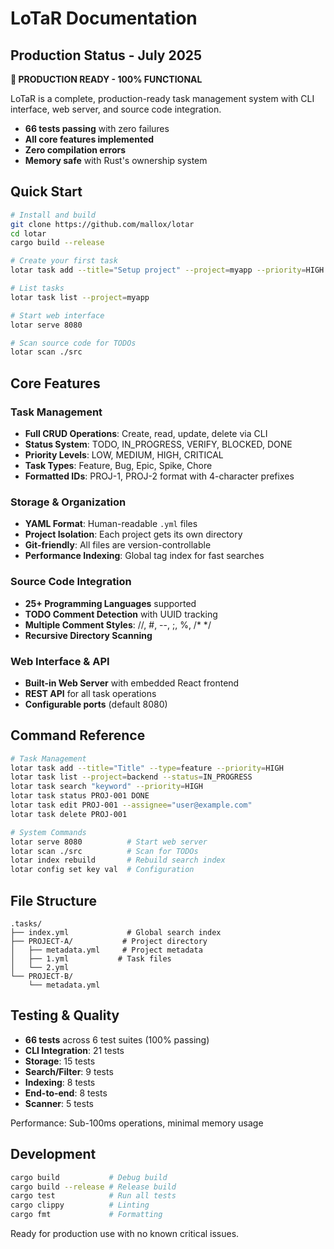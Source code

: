 # LoTaR Documentation

## Production Status - July 2025

**🎉 PRODUCTION READY - 100% FUNCTIONAL**

LoTaR is a complete, production-ready task management system with CLI interface, web server, and source code integration.

- **66 tests passing** with zero failures
- **All core features implemented**
- **Zero compilation errors**
- **Memory safe** with Rust's ownership system

## Quick Start

```bash
# Install and build
git clone https://github.com/mallox/lotar
cd lotar
cargo build --release

# Create your first task
lotar task add --title="Setup project" --project=myapp --priority=HIGH

# List tasks
lotar task list --project=myapp

# Start web interface
lotar serve 8080

# Scan source code for TODOs
lotar scan ./src
```

## Core Features

### Task Management
- **Full CRUD Operations**: Create, read, update, delete via CLI
- **Status System**: TODO, IN_PROGRESS, VERIFY, BLOCKED, DONE
- **Priority Levels**: LOW, MEDIUM, HIGH, CRITICAL
- **Task Types**: Feature, Bug, Epic, Spike, Chore
- **Formatted IDs**: PROJ-1, PROJ-2 format with 4-character prefixes

### Storage & Organization
- **YAML Format**: Human-readable `.yml` files
- **Project Isolation**: Each project gets its own directory
- **Git-friendly**: All files are version-controllable
- **Performance Indexing**: Global tag index for fast searches

### Source Code Integration
- **25+ Programming Languages** supported
- **TODO Comment Detection** with UUID tracking
- **Multiple Comment Styles**: //, #, --, ;, %, /* */
- **Recursive Directory Scanning**

### Web Interface & API
- **Built-in Web Server** with embedded React frontend
- **REST API** for all task operations
- **Configurable ports** (default 8080)

## Command Reference

```bash
# Task Management
lotar task add --title="Title" --type=feature --priority=HIGH
lotar task list --project=backend --status=IN_PROGRESS
lotar task search "keyword" --priority=HIGH
lotar task status PROJ-001 DONE
lotar task edit PROJ-001 --assignee="user@example.com"
lotar task delete PROJ-001

# System Commands
lotar serve 8080          # Start web server
lotar scan ./src          # Scan for TODOs
lotar index rebuild       # Rebuild search index
lotar config set key val  # Configuration
```

## File Structure

```
.tasks/
├── index.yml             # Global search index
├── PROJECT-A/           # Project directory
│   ├── metadata.yml     # Project metadata
│   ├── 1.yml           # Task files
│   └── 2.yml
└── PROJECT-B/
    └── metadata.yml
```

## Testing & Quality

- **66 tests** across 6 test suites (100% passing)
- **CLI Integration**: 21 tests
- **Storage**: 15 tests  
- **Search/Filter**: 9 tests
- **Indexing**: 8 tests
- **End-to-end**: 8 tests
- **Scanner**: 5 tests

Performance: Sub-100ms operations, minimal memory usage

## Development

```bash
cargo build           # Debug build
cargo build --release # Release build
cargo test            # Run all tests
cargo clippy          # Linting
cargo fmt             # Formatting
```

Ready for production use with no known critical issues.
